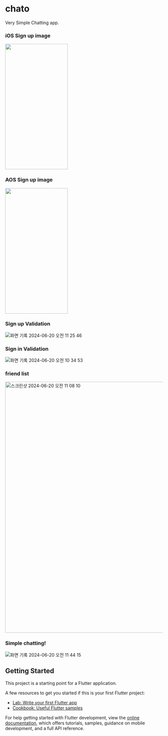 # chato

Very Simple Chatting app.

### iOS Sign up image
<img src="https://github.com/JunHyeokDev/flutter_chato/assets/120662329/b27e8b6a-0c0a-4ba4-abb1-dc61735289b6" width="200" height="400"/>

### AOS Sign up image
<img src="https://github.com/JunHyeokDev/flutter_chato/assets/120662329/06efe396-c56f-42b5-8e69-beb635d36c0a" width="200" height="400"/>

### Sign up Validation

![화면 기록 2024-06-20 오전 11 25 46](https://github.com/JunHyeokDev/flutter_chato/assets/120662329/1b67c448-073b-49d7-a032-de0f91e2e996)


### Sign in Validation

![화면 기록 2024-06-20 오전 10 34 53](https://github.com/JunHyeokDev/flutter_chato/assets/120662329/0c020ecd-d34f-4eff-bf70-7f67037c178d)

### friend list

<img width="766" alt="스크린샷 2024-06-20 오전 11 08 10" src="https://github.com/JunHyeokDev/flutter_chato/assets/120662329/f50e6940-7f60-4571-93b5-6107ce85303d" width="200" height="800">



### Simple chatting!

![화면 기록 2024-06-20 오전 11 44 15](https://github.com/JunHyeokDev/flutter_chato/assets/120662329/cec985d9-f690-4d51-9e50-a763b63dac03)


## Getting Started


This project is a starting point for a Flutter application.

A few resources to get you started if this is your first Flutter project:

- [Lab: Write your first Flutter app](https://docs.flutter.dev/get-started/codelab)
- [Cookbook: Useful Flutter samples](https://docs.flutter.dev/cookbook)

For help getting started with Flutter development, view the
[online documentation](https://docs.flutter.dev/), which offers tutorials,
samples, guidance on mobile development, and a full API reference.
